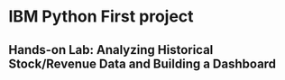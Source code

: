 # IBM Python First project
## Hands-on Lab: Analyzing Historical Stock/Revenue Data and Building a Dashboard
